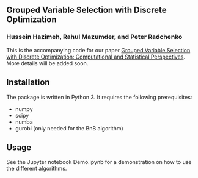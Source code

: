 ## Grouped Variable Selection with Discrete Optimization
### Hussein Hazimeh, Rahul Mazumder, and Peter Radchenko

This is the accompanying code for our paper [Grouped Variable Selection with Discrete Optimization: Computational and Statistical Perspectives](https://arxiv.org/abs/2104.07084). More details will be added soon.

## Installation
The package is written in Python 3. It requires the following prerequisites:
- numpy
- scipy
- numba
- gurobi (only needed for the BnB algorithm)

## Usage
See the Jupyter notebook Demo.ipynb for a demonstration on how to use the different algorithms.
